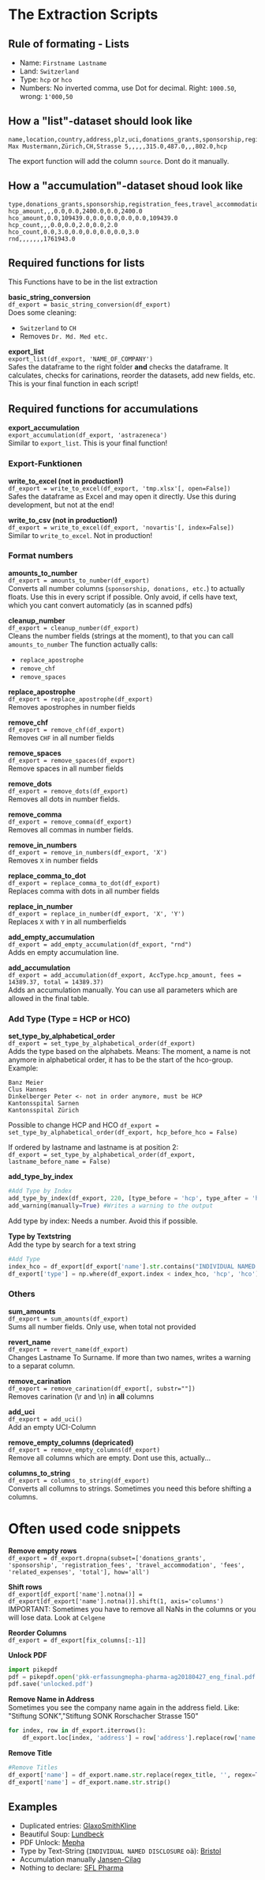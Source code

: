 # The Extraction Scripts
## Rule of formating - Lists
* Name: `Firstname Lastname`
* Land: `Switzerland`
* Type: `hcp` or `hco`
* Numbers: No inverted comma, use Dot for decimal.
Right: `1000.50`, wrong: `1'000,50`

## How a "list"-dataset should look like
```
name,location,country,address,plz,uci,donations_grants,sponsorship,registration_fees,travel_accommodation,fees,related_expenses,total,type
Max Mustermann,Zürich,CH,Strasse 5,,,,,315.0,487.0,,,802.0,hcp
```
The export function will add the column `source`. Dont do it manually.
## How a "accumulation"-dataset shoud look like
```
type,donations_grants,sponsorship,registration_fees,travel_accommodation,fees,related_expenses,total
hcp_amount,,,0.0,0.0,2400.0,0.0,2400.0
hco_amount,0.0,109439.0,0.0,0.0,0.0,0.0,109439.0
hcp_count,,,0.0,0.0,2.0,0.0,2.0
hco_count,0.0,3.0,0.0,0.0,0.0,0.0,3.0
rnd,,,,,,,1761943.0
```

## Required functions for lists
This Functions have to be in the list extraction

**basic_string_conversion**  
`df_export = basic_string_conversion(df_export)`  
Does some cleaning:  
* `Switzerland` to `CH`
* Removes `Dr. Md. Med etc.`

**export_list**  
`export_list(df_export, 'NAME_OF_COMPANY')`  
Safes the dataframe to the right folder **and** checks the dataframe. It calculates, checks for carinations, reorder the datasets, add new fields, etc. This is your final function in each script!

## Required functions for accumulations
**export_accumulation**  
`export_accumulation(df_export, 'astrazeneca')`  
Similar to `export_list`. This is your final function!

### Export-Funktionen
**write_to_excel (not in production!)**  
`df_export = write_to_excel(df_export, 'tmp.xlsx'[, open=False])`  
Safes the dataframe as Excel and may open it directly. Use this during development, but not at the end!

**write_to_csv (not in production!)**  
`df_export = write_to_excel(df_export, 'novartis'[, index=False])`  
Similar to `write_to_excel`. Not in production!

### Format numbers
**amounts_to_number**  
`df_export = amounts_to_number(df_export)`  
Converts all number columns (`sponsorship, donations, etc.`) to actually floats. Use this in every script if possible. Only avoid, if cells have text, which you cant convert automaticly (as in scanned pdfs)

**cleanup_number**  
`df_export = cleanup_number(df_export)`  
Cleans the number fields (strings at the moment), to that you can call `amounts_to_number`
The function actually calls:
* `replace_apostrophe`
* `remove_chf`
* `remove_spaces`

**replace_apostrophe**  
`df_export = replace_apostrophe(df_export)`  
Removes apostrophes in number fields

**remove_chf**  
`df_export = remove_chf(df_export)`  
Removes `CHF` in  all number fields

**remove_spaces**  
`df_export = remove_spaces(df_export)`  
Remove spaces in all number fields

**remove_dots**  
`df_export = remove_dots(df_export)`  
Removes all dots in number fields.

**remove_comma**  
`df_export = remove_comma(df_export)`  
Removes all commas in number fields.


**remove_in_numbers**  
`df_export = remove_in_numbers(df_export, 'X')`  
Removes `X` in number fields

**replace_comma_to_dot**  
`df_export = replace_comma_to_dot(df_export)`  
Replaces comma with dots in all number fields

**replace_in_number**  
`df_export = replace_in_number(df_export, 'X', 'Y')`  
Replaces `X` with `Y` in all numberfields

**add_empty_accumulation**  
`df_export = add_empty_accumulation(df_export, "rnd")`  
Adds en empty accumulation line.

**add_accumulation**  
`df_export = add_accumulation(df_export, AccType.hcp_amount, fees = 14389.37, total = 14389.37)`  
Adds an accumulation manually. You can use all parameters which are allowed in the final table.

### Add Type (Type = HCP or HCO)

**set_type_by_alphabetical_order**  
`df_export = set_type_by_alphabetical_order(df_export)`  
Adds the type based on the alphabets. Means: The moment, a name is not anymore in alphabetical order, it has to be the start of the hco-group.
Example:
```
Banz Meier
Clus Hannes
Dinkelberger Peter <- not in order anymore, must be HCP
Kantonsspital Sarnen
Kantonsspital Zürich
```

Possible to change HCP and HCO 
`df_export = set_type_by_alphabetical_order(df_export, hcp_before_hco = False)`  

If ordered by lastname and lastname is at position 2:  
`df_export = set_type_by_alphabetical_order(df_export, lastname_before_name = False)`  

**add_type_by_index**  
```python
#Add Type by Index
add_type_by_index(df_export, 220, [type_before = 'hcp', type_after = 'hco'])
add_warning(manually=True) #Writes a warning to the output
```
Add type by index: Needs a number. Avoid this if possible.

**Type by Textstring**  
Add the type by search for a text string
```python
#Add Type
index_hco = df_export[df_export['name'].str.contains("INDIVIDUAL NAMED DISCLOSURE", na=False)].index[0]
df_export['type'] = np.where(df_export.index < index_hco, 'hcp', 'hco')
```  
### Others

**sum_amounts**  
`df_export = sum_amounts(df_export)`  
Sums all number fields. Only use, when total not provided

**revert_name**  
`df_export = revert_name(df_export)`  
Changes Lastname To Surname. If more than two names, writes a warning to a separat column.

**remove_carination**  
`df_export = remove_carination(df_export[, substr=""])`  
Removes carination (\r and \n) in **all** columns

**add_uci**  
`df_export = add_uci()`  
Add an empty UCI-Column

**remove_empty_columns (depricated)**  
`df_export = remove_empty_columns(df_export)`  
Remove all columns which are empty. Dont use this, actually...

**columns_to_string**  
`df_export = columns_to_string(df_export)`  
Converts all collumns to strings. Sometimes you need this before shifting a columns.

# Often used code snippets
**Remove empty rows**  
`df_export = df_export.dropna(subset=['donations_grants', 'sponsorship', 'registration_fees', 'travel_accommodation', 'fees', 'related_expenses', 'total'], how='all')`  

**Shift rows**  
`df_export[df_export['name'].notna()] = df_export[df_export['name'].notna()].shift(1, axis='columns')`  
IMPORTANT: Sometimes you have to remove all NaNs in the columns or you will lose data. Look at `Celgene`  
  
**Reorder Columns**  
`df_export = df_export[fix_columns[:-1]]`  

**Unlock PDF**
```python
import pikepdf
pdf = pikepdf.open('pkk-erfassungmepha-pharma-ag20180427_eng_final.pdf')
pdf.save('unlocked.pdf')
```   
**Remove Name in Address**  
Sometimes you see the company name again in the address field. Like:  
"Stiftung SONK","Stiftung SONK Rorschacher Strasse 150"  
```python
for index, row in df_export.iterrows():
    df_export.loc[index, 'address'] = row['address'].replace(row['name'] + ' ', '')
```

**Remove Title**
```python
#Remove Titles
df_export['name'] = df_export.name.str.replace(regex_title, '', regex=True, case=False)
df_export['name'] = df_export.name.str.strip()
```

## Examples
* Duplicated entries: [GlaxoSmithKline](http://localhost:8888/notebooks/data/1.%20pdfexport/files/GlaxoSmithKline/0.%20Lists.ipynb)
* Beautiful Soup: [Lundbeck](http://localhost:8888/notebooks/data/1.%20pdfexport/files/Lundbeck/0.%20Lists.ipynb)
* PDF Unlock: [Mepha](http://localhost:8888/notebooks/data/1.%20pdfexport/files/Mepha/0.%20Lists.ipynb)
* Type by Text-String (`INDIVIDUAL NAMED DISCLOSURE` oä): [Bristol](http://localhost:8888/notebooks/data/1.%20pdfexport/files/Bristol%20Myers%20Squibb/0.%20Lists.ipynb)
* Accumulation manually [Jansen-Cilag](http://localhost:8888/notebooks/data/1.%20pdfexport/files/Jansen-Cilag/1.%20Accumulations.ipynb)
* Nothing to declare: [SFL Pharma](http://localhost:8888/notebooks/data/1.%20pdfexport/files/SFL%20Pharma/0.%20Lists.ipynb)